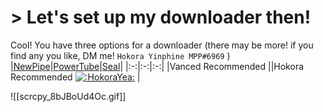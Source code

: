 # > Let's set up my downloader then!
Cool!
You have three options for a downloader
(there may be more! if you find any you like, DM me! `Hokora Yinphine MPP#6969` )
|[NewPipe](https://github.com/TeamNewPipe/NewPipe/releases/latest)|[PowerTube](https://github.com/razar-dev/PowerTube/releases/latest)|[Seal](https://github.com/JunkFood02/Seal/releases/latest)|
|:-:|:-:|:-:|
|Vanced Recommended ||Hokora Recommended [![](https://cdn.discordapp.com/emojis/1072706617616891904.webp?size=16&quality=lossless ":HokoraYea:")](https://cdn.discordapp.com/emojis/1072706617616891904.webp?quality=lossless ":HokoraYea:") |

![[scrcpy_8bJBoUd4Oc.gif]]

